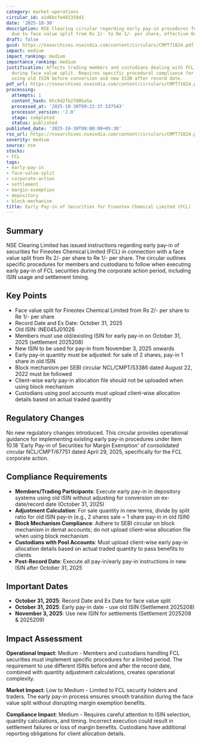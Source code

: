 ```yaml
---
category: market-operations
circular_id: a1d6bcfe402358d1
date: '2025-10-30'
description: NSE Clearing circular regarding early pay-in procedures for FCL securities
  due to face value split from Rs 2/- to Re 1/- per share, effective October 31, 2025.
draft: false
guid: https://nsearchives.nseindia.com/content/circulars/CMPT71024.pdf
impact: medium
impact_ranking: medium
importance_ranking: medium
justification: Affects trading members and custodians dealing with FCL securities
  during face value split. Requires specific procedural compliance for early pay-in
  using old ISIN before conversion and new ISIN after record date.
pdf_url: https://nsearchives.nseindia.com/content/circulars/CMPT71024.pdf
processing:
  attempts: 1
  content_hash: 05c9d2fb2700ba5a
  processed_at: '2025-10-30T09:22:37.537543'
  processor_version: '2.0'
  stage: completed
  status: published
published_date: '2025-10-30T00:00:00+05:30'
rss_url: https://nsearchives.nseindia.com/content/circulars/CMPT71024.pdf
severity: medium
source: nse
stocks:
- FCL
tags:
- early-pay-in
- face-value-split
- corporate-action
- settlement
- margin-exemption
- depository
- block-mechanism
title: Early Pay-in of Securities for Fineotex Chemical Limited (FCL)
---
```


## Summary

NSE Clearing Limited has issued instructions regarding early pay-in of securities for Fineotex Chemical Limited (FCL) in connection with a face value split from Rs 2/- per share to Re 1/- per share. The circular outlines specific procedures for members and custodians to follow when executing early pay-in of FCL securities during the corporate action period, including ISIN usage and settlement timing.

## Key Points

- Face value split for Fineotex Chemical Limited from Rs 2/- per share to Re 1/- per share
- Record Date and Ex Date: October 31, 2025
- Old ISIN: INE045J01026
- Members must use old/existing ISIN for early pay-in on October 31, 2025 (settlement 2025208)
- New ISIN to be used for pay-in from November 3, 2025 onwards
- Early pay-in quantity must be adjusted: for sale of 2 shares, pay-in 1 share in old ISIN
- Block mechanism per SEBI circular NCL/CMPT/53386 dated August 22, 2022 must be followed
- Client-wise early pay-in allocation file should not be uploaded when using block mechanism
- Custodians using pool accounts must upload client-wise allocation details based on actual traded quantity

## Regulatory Changes

No new regulatory changes introduced. This circular provides operational guidance for implementing existing early pay-in procedures under Item 10.18 'Early Pay-in of Securities for Margin Exemption' of consolidated circular NCL/CMPT/67751 dated April 29, 2025, specifically for the FCL corporate action.

## Compliance Requirements

- **Members/Trading Participants**: Execute early pay-in in depository systems using old ISIN without adjusting for conversion on ex-date/record date (October 31, 2025)
- **Adjustment Calculation**: For sale quantity in new terms, divide by split ratio for old ISIN pay-in (e.g., 2 shares sale = 1 share pay-in in old ISIN)
- **Block Mechanism Compliance**: Adhere to SEBI circular on block mechanism in demat accounts; do not upload client-wise allocation file when using block mechanism
- **Custodians with Pool Accounts**: Must upload client-wise early pay-in allocation details based on actual traded quantity to pass benefits to clients
- **Post-Record Date**: Execute all pay-in/early pay-in instructions in new ISIN after October 31, 2025

## Important Dates

- **October 31, 2025**: Record Date and Ex Date for face value split
- **October 31, 2025**: Early pay-in date - use old ISIN (Settlement 2025208)
- **November 3, 2025**: Use new ISIN for settlements (Settlement 2025208 & 2025209)

## Impact Assessment

**Operational Impact**: Medium - Members and custodians handling FCL securities must implement specific procedures for a limited period. The requirement to use different ISINs before and after the record date, combined with quantity adjustment calculations, creates operational complexity.

**Market Impact**: Low to Medium - Limited to FCL security holders and traders. The early pay-in process ensures smooth transition during the face value split without disrupting margin exemption benefits.

**Compliance Impact**: Medium - Requires careful attention to ISIN selection, quantity calculations, and timing. Incorrect execution could result in settlement failures or loss of margin benefits. Custodians have additional reporting obligations for client allocation details.
